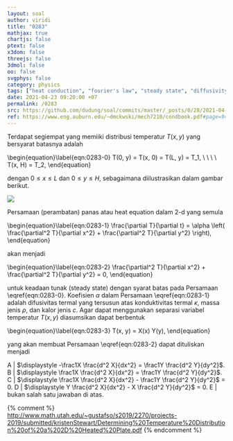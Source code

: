 ```yaml
---
layout: soal
author: viridi
title: "0283"
mathjax: true
chartjs: false
ptext: false
x3dom: false
threejs: false
3dmol: false
oo: false
svgphys: false
category: physics
tags: ["heat conduction", "fourier's law", "steady state", "diffusivity", "2-d", "fi3201", "2020-2"]
date: 2021-04-23 09:20:00 +07
permalink: /0283
src: https://github.com/dudung/soal/commits/master/_posts/0/28/2021-04-22-fourier-law-hc-fd-2d-3.md
ref: https://www.eng.auburn.edu/~dmckwski/mech7210/condbook.pdf#page=94
---
```

Terdapat segiempat yang memiiki distribusi temperatur $T(x, y)$ yang bersyarat batasnya adalah

\begin{equation}\label{eqn:0283-0}
T(0, y) = T(x, 0) = T(L, y) = T_1, \ \ \ \ T(x, H) = T_2,
\end{equation}

dengan $0 \le x \le L$ dan $0 \le y \le H$, sebagaimana diilustrasikan dalam gambar berikut.

![]({{site.baseurl}}/assets/img/0/28/0282.png)

Persamaan (perambatan) panas atau heat equation dalam 2-d yang semula

\begin{equation}\label{eqn:0283-1}
\frac{\partial T}{\partial t} = \alpha \left( \frac{\partial^2 T}{\partial x^2} + \frac{\partial^2 T}{\partial y^2} \right),
\end{equation}

akan menjadi

\begin{equation}\label{eqn:0283-2}
\frac{\partial^2 T}{\partial x^2} + \frac{\partial^2 T}{\partial y^2} = 0,
\end{equation}

untuk keadaan tunak (steady state) dengan syarat batas pada Persamaan \eqref{eqn:0283-0}. Koefisien $\alpha$ dalam Persamaan \eqref{eqn:0283-1} adalah difusivitas termal yang tersusun atas konduktivitas termal $\kappa$, massa jenis $\rho$, dan kalor jenis $c$. Agar dapat menggunakan separasi variabel temperatur $T(x, y)$ diasumsikan dapat berbentuk

\begin{equation}\label{eqn:0283-3}
T(x, y) = X(x) Y(y),
\end{equation}

yang akan membuat Persamaan \eqref{eqn:0283-2} dapat dituliskan menjadi

A | $\displaystyle -\frac1X \frac{d^2 X}{dx^2} = \frac1Y \frac{d^2 Y}{dy^2}$.
B | $\displaystyle \frac1X \frac{d^2 X}{dx^2} = \frac1Y \frac{d^2 Y}{dy^2}$.
C | $\displaystyle \frac1X \frac{d^2 X}{dx^2} - \frac1Y \frac{d^2 Y}{dy^2}$ = 0.
D | $\displaystyle Y \frac{d^2 X}{dx^2} - X \frac{d^2 Y}{dy^2}$ = 0.
E | bukan salah satu jawaban di atas.

{% comment %}
http://www.math.utah.edu/~gustafso/s2019/2270/projects-2019/submitted/kristenStewart/Determining%20Temperature%20Distribution%20of%20a%202D%20Heated%20Plate.pdf
{% endcomment %}
